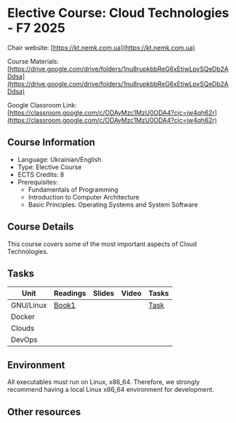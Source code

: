 # Elective Course: Cloud Technologies - F7 2025

Chair website: [https://kt.nemk.com.ua](https://kt.nemk.com.ua)

Course Materials: [https://drive.google.com/drive/folders/1nu8rupkbbReG6xEtiwLpvSQeDb2ADdsa](https://drive.google.com/drive/folders/1nu8rupkbbReG6xEtiwLpvSQeDb2ADdsa)

Google Classroom Link: [https://classroom.google.com/c/ODAyMzc1MzU0ODA4?cjc=iw4qh62r](https://classroom.google.com/c/ODAyMzc1MzU0ODA4?cjc=iw4qh62r)


## Course Information

* Language: Ukrainian/English
* Type: Elective Course
* ECTS Credits: 8
* Prerequisites:
    - Fundamentals of Programming
    - Introduction to Computer Architecture
    - Basic Principles: Operating Systems and System Software

## Course Details
This course covers some of the most important aspects of Cloud Technologies.

## Tasks

| Unit    | Readings | Slides| Video  | Tasks                |
|---------|----------|-------|--------|----------------------|
|GNU/Linux|[Book1](https://linuxguide.rozh2sch.org.ua/)         |       |        |[Task](linux/task.md) |
|Docker   |          |       |        |                      |
|Clouds   |          |       |        |                      |
|DevOps   |          |       |        |                      |   

## Environment
All executables must run on Linux, x86_64. Therefore, we strongly recommend having a local Linux x86_64 environment for development. 


## Other resources

